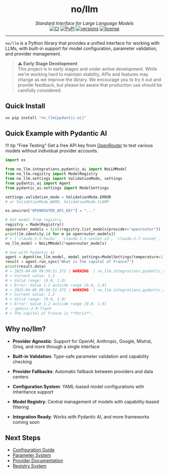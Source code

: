 <div align="center">
  <h1>no/llm</h1>
  <em>Standard Interface for Large Language Models</em>
</div>

<div align="center">
  <a href="https://github.com/Noxus-AI/no-llm/actions/workflows/ci.yml"><img src="https://github.com/Noxus-AI/no-llm/actions/workflows/ci.yml/badge.svg" alt="CI"></a>
  <a href="https://pypi.python.org/pypi/no_llm"><img src="https://img.shields.io/pypi/v/no_llm.svg" alt="PyPI"></a>
  <a href="https://github.com/Noxus-AI/no-llm"><img src="https://img.shields.io/pypi/pyversions/no_llm.svg" alt="versions"></a>
  <a href="https://github.com/Noxus-AI/no-llm/blob/main/LICENSE"><img src="https://img.shields.io/github/license/Noxus-AI/no-llm.svg" alt="license"></a>
</div>

---

`no/llm` is a Python library that provides a unified interface for working with LLMs, with built-in support for model configuration, parameter validation, and provider management.

> **⚠️ Early Stage Development**  
> This project is in early stages and under active development. While we're working hard to maintain stability, APIs and features may change as we improve the library. We encourage you to try it out and provide feedback, but please be aware that production use should be carefully considered.

## Quick Install

```bash
uv pip install "no_llm[pydantic-ai]"
```

## Quick Example with Pydantic AI

!!! tip "Free Testing"
    Get a free API key from [OpenRouter](https://openrouter.ai/keys) to test various models without individual provider accounts.

```python
import os

from no_llm.integrations.pydantic_ai import NoLLMModel
from no_llm.registry import ModelRegistry
from no_llm.settings import ValidationMode, settings
from pydantic_ai import Agent
from pydantic_ai.settings import ModelSettings

settings.validation_mode = ValidationMode.ERROR
# or ValidationMode.WARN, ValidationMode.CLAMP

os.environ["OPENROUTER_API_KEY"] = "..."

# Get model from registry
registry = ModelRegistry()
openrouter_models = list(registry.list_models(provider="openrouter"))
print([m.identity.id for m in openrouter_models])
# > ['claude-3.5-haiku', 'claude-3.5-sonnet-v2', 'claude-3.7-sonnet', 'deepseek-chat', 'deepseek-r1-llama-70b-distilled', 'deepseek-reasoner', ...]
no_llm_model = NoLLMModel(*openrouter_models)

# Use with Pydantic AI
agent = Agent(no_llm_model, model_settings=ModelSettings(temperature=1.2))
result = agent.run_sync("What is the capital of France?")
print(result.data)
# > 2025-04-09 09:50:51.375 | WARNING  | no_llm.integrations.pydantic_ai:request:220 - Model deepseek-chat failed, trying next fallback. Error: Invalid value for parameter 'temperature'
# > Current value: 1.2
# > Valid range: (0.0, 1.0)
# > Error: Value 1.2 outside range [0.0, 1.0]
# > 2025-04-09 09:50:51.375 | WARNING  | no_llm.integrations.pydantic_ai:request:220 - Model deepseek-r1-llama-70b-distilled failed, trying next fallback. Error: Invalid value for parameter 'temperature'
# > Current value: 1.2
# > Valid range: (0.0, 1.0)
# > Error: Value 1.2 outside range [0.0, 1.0]
# ✅ gemini-2.0-flash
# > The capital of France is **Paris**.
```

## Why no/llm?

* __Provider Agnostic__: Support for OpenAI, Anthropic, Google, Mistral, Groq, and more through a single interface

* __Built-in Validation__: Type-safe parameter validation and capability checking

* __Provider Fallbacks__: Automatic fallback between providers and data centers

* __Configuration System__: YAML-based model configurations with inheritance support

* __Model Registry__: Central management of models with capability-based filtering

* __Integration Ready__: Works with Pydantic AI, and more frameworks coming soon

## Next Steps

- [Configuration Guide](configs/overview.md)
- [Parameter System](parameters/overview.md)
- [Provider Documentation](providers/overview.md)
- [Registry System](registry.md)
